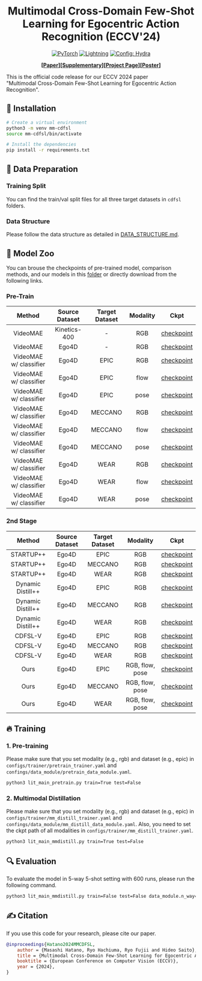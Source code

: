 <div align="center">

# Multimodal Cross-Domain Few-Shot Learning for Egocentric Action Recognition (ECCV'24)

<a href="https://pytorch.org/get-started/locally/"><img alt="PyTorch" src="https://img.shields.io/badge/PyTorch-ee4c2c?logo=pytorch&logoColor=white"></a>
<a href="https://pytorchlightning.ai/"><img alt="Lightning" src="https://img.shields.io/badge/-Lightning-792ee5?logo=pytorchlightning&logoColor=white"></a>
<a href="https://hydra.cc/"><img alt="Config: Hydra" src="https://img.shields.io/badge/Config-Hydra-89b8cd"></a>

**[[Paper](https://masashi-hatano.github.io/assets/pdf/mm-cdfsl.pdf)][[Supplementary](https://masashi-hatano.github.io/assets/pdf/mm-cdfsl_supp.pdf)][[Project Page](https://masashi-hatano.github.io/MM-CDFSL/)][[Poster](https://masashi-hatano.github.io/assets/pdf/mm-cdfsl_poster.pdf)]**

</div>

This is the official code release for our ECCV 2024 paper \
"Multimodal Cross-Domain Few-Shot Learning for Egocentric Action Recognition".

## 🔨 Installation
```bash
# Create a virtual environment
python3 -m venv mm-cdfsl
source mm-cdfsl/bin/activate

# Install the dependencies
pip install -r requirements.txt
```

## 📂 Data Preparation
### Training Split
You can find the train/val split files for all three target datasets in `cdfsl` folders.

### Data Structure
Please follow the data structure as detailed in [DATA_STRUCTURE.md](https://github.com/masashi-hatano/MM-CDFSL/blob/main/DATA_STRUCTURE.md).

## 📍 Model Zoo
You can brouse the checkpoints of pre-trained model, comparison methods, and our models in this [folder](https://keio.box.com/s/ltyp8yksxa9nuyx77f5ma6bxbv7s8389) or directly download from the following links.

### Pre-Train

<div align="center">

|  Method  | Source Dataset | Target Dataset | Modality | Ckpt |
| :------: | :------------: | :------------: | :------: | :--: |
| VideoMAE | Kinetics-400 | - | RGB | [checkpoint](https://keio.box.com/shared/static/k71pgayzc4kkbe3n98tc4atakj8d04f0.pth) |
| VideoMAE | Ego4D | - | RGB | [checkpoint](https://keio.box.com/shared/static/svebiau84n32kl9cl4s1lov3zjipb0v1.pt) |
| VideoMAE w/ classifier | Ego4D | EPIC | RGB | [checkpoint](https://keio.box.com/shared/static/9pr0o9jtxv7i6azwpjss2vjhhfgvtaco.pt) |
| VideoMAE w/ classifier | Ego4D | EPIC | flow | [checkpoint](https://keio.box.com/shared/static/e20y6fx4pva1i0mcvv11q3lgqhoixmal.pt) |
| VideoMAE w/ classifier | Ego4D | EPIC | pose | [checkpoint](https://keio.box.com/shared/static/8i7k76vimvnxo6r6pwtpjiai83qy8cx3.pt) |
| VideoMAE w/ classifier | Ego4D | MECCANO | RGB | [checkpoint](https://keio.box.com/shared/static/l44k9dmebz5ft4pos6kznfbshpbnn306.pt) |
| VideoMAE w/ classifier | Ego4D | MECCANO | flow | [checkpoint](https://keio.box.com/shared/static/c07ugtpkjcg5010dc9c12qjt7ylialic.pt) |
| VideoMAE w/ classifier | Ego4D | MECCANO | pose | [checkpoint](https://keio.box.com/shared/static/54dno3qfm6brke5iidls94cmtk1asdb9.pt) |
| VideoMAE w/ classifier | Ego4D | WEAR | RGB | [checkpoint](https://keio.box.com/shared/static/q2ckke6wmyufgay0o4t95z7bkovg86bz.pt) |
| VideoMAE w/ classifier | Ego4D | WEAR | flow | [checkpoint](https://keio.box.com/shared/static/vzq5spkm0xeldkov73p8gbhj26yyctjj.pt) |
| VideoMAE w/ classifier | Ego4D | WEAR | pose | [checkpoint](https://keio.box.com/shared/static/8w85fkc1nlwbgapuuxupzov3cd0v14dx.pt) |

</div>


### 2nd Stage

<div align="center">

|  Method  | Source Dataset | Target Dataset | Modality | Ckpt |
| :------: | :------------: | :------------: | :------: | :--: |
| STARTUP++ | Ego4D | EPIC | RGB | [checkpoint](https://keio.box.com/shared/static/henl7rx9dknc28yty1d8veaee4la6axg.pt) |
| STARTUP++ | Ego4D | MECCANO | RGB | [checkpoint](https://keio.box.com/shared/static/8v0aesw4adj5vgecykqj77korq5kqsc6.pt) |
| STARTUP++ | Ego4D | WEAR | RGB | [checkpoint](https://keio.box.com/shared/static/sz8veo961xaorqlc9yjcf7h59pzyl3pg.pt) |
| Dynamic Distill++ | Ego4D | EPIC | RGB | [checkpoint](https://keio.box.com/shared/static/n9djko04ckzrk45j3m06cabtgm6wvm8p.pt) |
| Dynamic Distill++ | Ego4D | MECCANO | RGB | [checkpoint](https://keio.box.com/shared/static/ay40mcw5cr1i4rihqu8gaav2k2k2lad2.pt) |
| Dynamic Distill++ | Ego4D | WEAR | RGB | [checkpoint](https://keio.box.com/shared/static/nvv0otmgjqfbuui2ce0hx8h1uo44ssko.pt) |
| CDFSL-V | Ego4D | EPIC | RGB | [checkpoint](https://keio.box.com/shared/static/nx8lt1aghlqfp6ay15st5e31g8x9k7l7.pt) |
| CDFSL-V | Ego4D | MECCANO | RGB | [checkpoint](https://keio.box.com/shared/static/u6t2lg092wvbwgri9zdie314ye0ujpdt.pt) |
| CDFSL-V | Ego4D | WEAR | RGB | [checkpoint](https://keio.box.com/shared/static/84c262upfhmagln06k4znscoggt2dag2.pt) |
| Ours | Ego4D | EPIC | RGB, flow, pose | [checkpoint](https://keio.box.com/shared/static/u2mig7f0lsyqjztljszema38oi09ub6t.pt) |
| Ours | Ego4D | MECCANO | RGB, flow, pose | [checkpoint](https://keio.box.com/shared/static/39cs8ug82i2ufoncwx6dayds6bfrrp18.pt) |
| Ours | Ego4D | WEAR | RGB, flow, pose | [checkpoint](https://keio.box.com/shared/static/yxzzrj1j2mno0e06p4l0gfcbti45kbb3.pt) |

</div>

## 🔥 Training
### 1. Pre-training
Please make sure that you set modality (e.g., rgb) and dataset (e.g., epic) in `configs/trainer/pretrain_trainer.yaml` and `confings/data_module/pretrain_data_module.yaml`.
```bash
python3 lit_main_pretrain.py train=True test=False
```

### 2. Multimodal Distillation
Please make sure that you set modality (e.g., rgb) and dataset (e.g., epic) in `configs/trainer/mm_distill_trainer.yaml` and `confings/data_module/mm_distill_data_module.yaml`.
Also, you need to set the ckpt path of all modalities in `configs/trainer/mm_distill_trainer.yaml`.
```bash
python3 lit_main_mmdistill.py train=True test=False 
```

## 🔍 Evaluation
To evaluate the model in 5-way 5-shot setting with 600 runs, please run the following command.
```bash
python3 lit_main_mmdistill.py train=False test=False data_module.n_way=5 data_module.k_shot=5 data_module.episodes=600
```

## ✍️ Citation
If you use this code for your research, please cite our paper.
```bib
@inproceedings{Hatano2024MMCDFSL,
    author = {Masashi Hatano, Ryo Hachiuma, Ryo Fujii and Hideo Saito},
    title = {Multimodal Cross-Domain Few-Shot Learning for Egocentric Action Recognition},
    booktitle = {European Conference on Computer Vision (ECCV)},
    year = {2024},
}
```